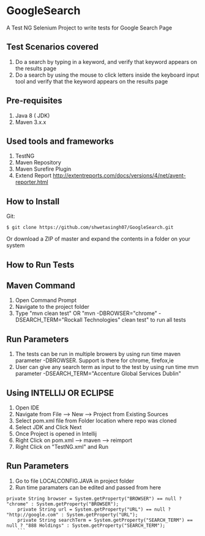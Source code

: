 # GoogleSearch
A Test NG Selenium Project to write tests for Google Search Page

## Test Scenarios covered
1. Do a search by typing in a keyword, and verify that keyword appears on the results page
2. Do a search by using the mouse to click letters inside the keyboard input tool and verify that the keyword appears on the results page

## Pre-requisites
1. Java 8 ( JDK)
2. Maven 3.x.x

## Used tools and frameworks
1. TestNG
2. Maven Repository
3. Maven Surefire Plugin
4. Extend Report http://extentreports.com/docs/versions/4/net/avent-reporter.html

## How to Install
Git:
```
$ git clone https://github.com/shwetasingh07/GoogleSearch.git
```
Or download a ZIP of master and expand the contents in a folder on your system

## How to Run Tests
## Maven Command
1. Open Command Prompt
2. Navigate to the project folder
3. Type "mvn clean test" OR "mvn -DBROWSER="chrome" -DSEARCH_TERM="Rockall Technologies" clean test" to run all tests 
## Run Parameters
1. The tests can be run in multiple browers by using run time maven parameter -DBROWSER. Support is there for chrome, firefox,ie
2. User can give any search term as input to the test by using run time mvn parameter -DSEARCH_TERM="Accenture Global Services Dublin"

## Using INTELLIJ OR ECLIPSE
1. Open IDE
2. Navigate from File --> New --> Project from Existing Sources
3. Select pom.xml file from Folder location where repo was cloned 
4. Select JDK and Click Next
5. Once Project is opened in Intellij
6. Right Click on pom.xml --> maven --> reimport
7. Right Click on "TestNG.xml" and Run
## Run Parameters
1. Go to file LOCALCONFIG.JAVA in project folder
2. Run time paramaters can be edited and passed from here
```
private String browser = System.getProperty("BROWSER") == null ? "chrome" : System.getProperty("BROWSER");
    private String url = System.getProperty("URL") == null ? "http://google.com" : System.getProperty("URL");
    private String searchTerm = System.getProperty("SEARCH_TERM") == null ? "888 Holdings" : System.getProperty("SEARCH_TERM");
    ```
    
    

